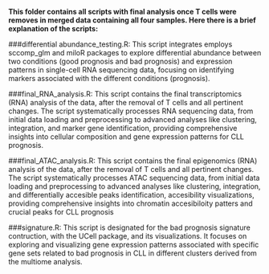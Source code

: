 **This folder contains all scripts with final analysis once T cells were removes in merged data containing all four samples. Here there is a brief explanation of the scripts:**

###differential abundance_testing.R: This script integrates employs sccomp_glm and miloR packages to explore differential abundance between two conditions (good prognosis and bad prognosis) and expression patterns in single-cell RNA sequencing data, focusing on identifying markers associated with the different conditions (prognosis).

###final_RNA_analysis.R: This script contains the final transcriptomics (RNA) analysis of the data, after the removal of T cells and all pertinent changes. The script systematically processes RNA sequencing data, from initial data loading and preprocessing to advanced analyses like clustering, integration, and marker gene identification, providing comprehensive insights into cellular composition and gene expression patterns for CLL prognosis.

###final_ATAC_analysis.R: This script contains the final epigenomics (RNA) analysis of the data, after the removal of T cells and all pertinent changes. The script systematically processes ATAC sequencing data, from initial data loading and preprocessing to advanced analyses like clustering, integration, and differentially accesible peaks identification, accesibility visualizations, providing comprehensive insights into chromatin accesibiloity patters and crucial peaks for CLL prognosis

###signature.R: This script is designated for the bad prognosis signature contruction, with the UCell package, and its visualizations. It focuses on exploring and visualizing gene expression patterns associated with specific gene sets related to bad prognosis in CLL in different clusters derived from the multiome analysis.
